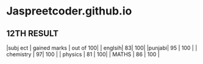 # **Jaspreetcoder.github.io**
## 12TH RESULT

|subj ect | gained marks |  out of 100|
| englsih| 83| 100|
|punjabi| 95 | 100 |
| chemistry | 97| 100 |
 | physics | 81 | 100|
 | MATHS | 86 | 100 |
